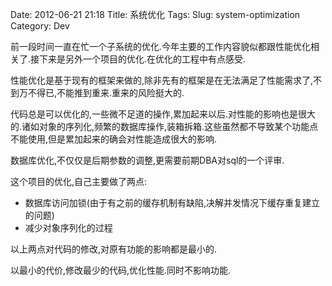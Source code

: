 Date: 2012-06-21 21:18
Title: 系统优化
Tags: 
Slug: system-optimization
Category: Dev


前一段时间一直在忙一个子系统的优化.今年主要的工作内容貌似都跟性能优化相关了.接下来是另外一个项目的优化.在优化的工程中有点感受.

性能优化是基于现有的框架来做的,除非先有的框架是在无法满足了性能需求了,不到万不得已,不能推到重来.重来的风险挺大的.

代码总是可以优化的,一些微不足道的操作,累加起来以后.对性能的影响也是很大的.诸如对象的序列化,频繁的数据库操作,装箱拆箱.这些虽然都不导致某个功能点不能使用,但是累加起来的确会对性能造成很大的影响.

数据库优化,不仅仅是后期参数的调整,更需要前期DBA对sql的一个评审.

这个项目的优化,自己主要做了两点:

*   数据库访问加锁(由于有之前的缓存机制有缺陷,决解并发情况下缓存重复建立的问题)
*   减少对象序列化的过程

以上两点对代码的修改,对原有功能的影响都是最小的.

以最小的代价,修改最少的代码,优化性能.同时不影响功能.